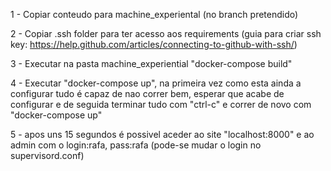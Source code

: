 1 - Copiar conteudo para machine_experiental (no branch pretendido)

2 - Copiar .ssh folder para ter acesso aos requirements (guia para criar ssh key: https://help.github.com/articles/connecting-to-github-with-ssh/)

3 - Executar na pasta machine_experiential "docker-compose build"

4 - Executar "docker-compose up", na primeira vez como esta ainda a configurar tudo é capaz de nao correr bem, esperar que acabe de configurar e de seguida terminar tudo com "ctrl-c" e correr de novo com "docker-compose up"

5 - apos uns 15 segundos é possivel aceder ao site "localhost:8000" e ao admin com o login:rafa, pass:rafa (pode-se mudar o login no supervisord.conf)

